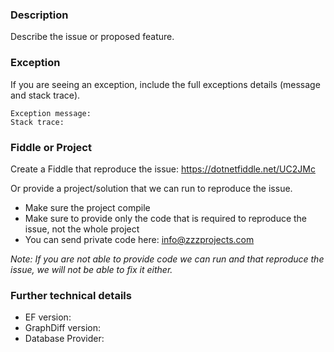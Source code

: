### Description
Describe the issue or proposed feature.

### Exception
If you are seeing an exception, include the full exceptions details (message and stack trace).

```
Exception message:
Stack trace:
```

### Fiddle or Project
Create a Fiddle that reproduce the issue: https://dotnetfiddle.net/UC2JMc

Or provide a project/solution that we can run to reproduce the issue.
- Make sure the project compile
- Make sure to provide only the code that is required to reproduce the issue, not the whole project
- You can send private code here: info@zzzprojects.com

_Note: If you are not able to provide code we can run and that reproduce the issue, we will not be able to fix it either._

### Further technical details
- EF version:
- GraphDiff version:
- Database Provider:
